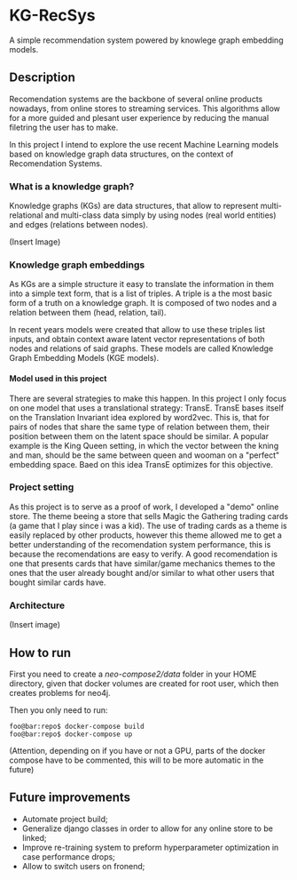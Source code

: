 # KG-RecSys
A simple recommendation system powered by knowlege graph embedding models.

## Description
Recomendation systems are the backbone of several online products nowadays, from online stores to streaming services. This algorithms allow for a more guided and plesant user experience by reducing the manual filetring the user has to make.

In this project I intend to explore the use recent Machine Learning models based on knowledge graph data structures, on the context of Recomendation Systems.

### What is a knowledge graph?
Knowledge graphs (KGs) are data structures, that allow to represent multi-relational and multi-class data simply by using nodes (real world entities) and edges (relations between nodes).

(Insert Image)

### Knowledge graph embeddings

As KGs are a simple structure it easy to translate the information in them into a simple text form, that is a list of triples. A triple is a the most basic form of a truth on a knowledge graph. It is composed of two nodes and a relation between them (head, relation, tail). 

In recent years models were created that allow to use these triples list inputs, and obtain context aware latent vector representations of both nodes and relations of said graphs. These models are called Knowledge Graph Embedding Models (KGE models).

#### Model used in this project

There are several strategies to make this happen. In this project I only focus on one model that uses a translational strategy: TransE. TransE bases itself on the Translation Invariant idea explored by word2vec. This is, that for pairs of nodes that share the same type of relation between them, their position between them on the latent space should be similar. A popular example is the King Queen setting, in which the vector between the kning and man, should be the same between queen and wooman on a "perfect" embedding space. Baed on this idea TransE optimizes for this objective.

### Project setting

As this project is to serve as a proof of work, I developed a "demo" online store. The theme beeing a store that sells Magic the Gathering trading cards (a game that I play since i was a kid). The use of trading cards as a theme is easily replaced by other products, however this theme allowed me to get a better understanding of the recomendation system performance, this is because the recomendations are easy to verify. A good recomendation is one that presents cards that have similar/game mechanics themes to the ones that the user already bought and/or similar to what other users that bought similar cards have.

### Architecture

(Insert image)

## How to run

First you need to create a *neo-compose2/data* folder in your HOME directory, given that docker volumes are created for root user, which then creates problems for neo4j.

Then you only need to run:

```console
foo@bar:repo$ docker-compose build
foo@bar:repo$ docker-compose up
```

(Attention, depending on if you have or not a GPU, parts of the docker compose have to be commented, this will to be more automatic in the future)

## Future improvements
- Automate project build;
- Generalize django classes in order to allow for any online store to be linked;
- Improve re-training system to preform hyperparameter optimization in case performance drops;
- Allow to switch users on fronend;
